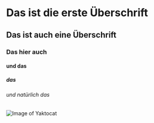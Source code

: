 # Das ist die erste Überschrift 
## Das ist auch eine Überschrift
### Das hier auch
#### und das
##### das
###### und natürlich das


![Image of Yaktocat](https://octodex.github.com/images/yaktocat.png)
